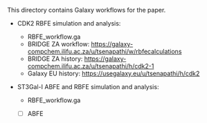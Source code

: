 This directory contains Galaxy workflows for the paper. 

- CDK2 RBFE simulation and analysis:
  - RBFE_workflow.ga
  - BRIDGE ZA workflow: https://galaxy-compchem.ilifu.ac.za/u/tsenapathi/w/rbfecalculations
  - BRIDGE ZA history: https://galaxy-compchem.ilifu.ac.za/u/tsenapathi/h/cdk2-1
  - Galaxy EU history: https://usegalaxy.eu/u/tsenapathi/h/cdk2

- ST3Gal-I ABFE and RBFE simulation and analysis:
  - RBFE_workflow.ga
  - [ ] ABFE


